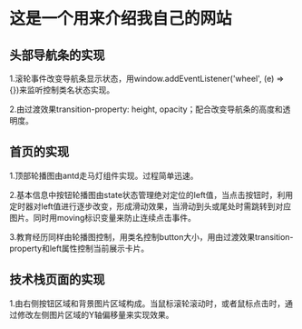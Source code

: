 # 这是一个用来介绍我自己的网站

## 头部导航条的实现  

1.滚轮事件改变导航条显示状态，用window.addEventListener('wheel', (e) => {})来监听控制类名状态实现。 

2.由过渡效果transition-property: height, opacity；配合改变导航条的高度和透明度。

## 首页的实现  

1.顶部轮播图由antd走马灯组件实现。过程简单迅速。  

2.基本信息中按钮轮播图由state状态管理绝对定位的left值，当点击按钮时，利用定时器对left值进行逐步改变，形成滑动效果，当滑动到头或尾处时需跳转到对应图片。同时用moving标识变量来防止连续点击事件。  

3.教育经历同样由轮播图控制，用类名控制button大小，用由过渡效果transition-property和left属性控制当前展示卡片。  

## 技术栈页面的实现  

1.由右侧按钮区域和背景图片区域构成。当鼠标滚轮滚动时，或者鼠标点击时，通过修改左侧图片区域的Y轴偏移量来实现效果。
